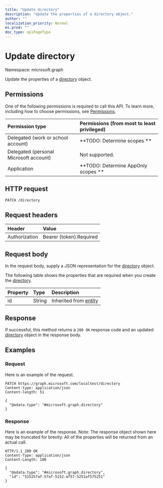 ```yaml
---
title: "Update directory"
description: "Update the properties of a directory object."
author: ""
localization_priority: Normal
ms.prod: ""
doc_type: apiPageType
---
```


# Update directory

Namespace: microsoft.graph

Update the properties of a [directory](../resources/directory.md) object.

## Permissions
One of the following permissions is required to call this API. To learn more, including how to choose permissions, see [Permissions](/concepts/permissions-reference.md).

|Permission type|Permissions (from most to least privileged)|
|:---|:---|
|Delegated (work or school account)|**TODO: Determine scopes **|
|Delegated (personal Microsoft account)|Not supported.|
|Application|**TODO: Determine AppOnly scopes **|

## HTTP request
<!-- {
  "blockType": "ignored"
}
-->
``` http
PATCH /directory
```

## Request headers
|Header|Value|
|:---|:---|
|Authorization|Bearer {token}.Required|

## Request body
In the request body, supply a JSON representation for the [directory](../resources/directory.md) object.

The following table shows the properties that are required when you create the [directory](../resources/directory.md).

|Property|Type|Description|
|:---|:---|:---|
|id|String| Inherited from [entity](../resources/entity.md)|



## Response
If successful, this method returns a `200 OK` response code and an updated [directory](../resources/directory.md) object in the response body.

## Examples

### Request
Here is an example of the request.
<!-- {
  "blockType": "request",
  "name": "update_directory"
}
-->
``` http
PATCH https://graph.microsoft.com/localtest/directory
Content-type: application/json
Content-length: 51

{
  "@odata.type": "#microsoft.graph.directory"
}
```

### Response
Here is an example of the response. Note: The response object shown here may be truncated for brevity. All of the properties will be returned from an actual call.
<!-- {
  "blockType": "response",
  "truncated": true
}
-->
``` http
HTTP/1.1 200 OK
Content-Type: application/json
Content-Length: 100

{
  "@odata.type": "#microsoft.graph.directory",
  "id": "515257af-57af-5152-af57-5251af575251"
}
```

